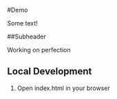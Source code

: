 #Demo

Some text!


##Subheader

Working on perfection

## Local Development

1. Open index.html in your browser